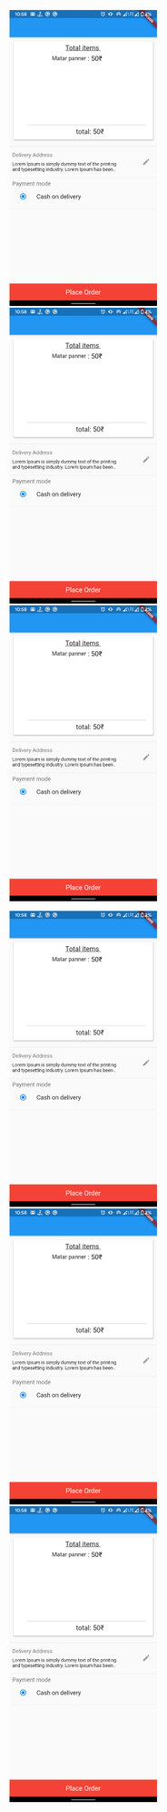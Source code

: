 <p float="left">
  <img src="Screenshot/buy.png" width = "260",height = "300"  />
  <img src="Screenshot/buy.png" width = "260",height = "300"/> 
  <img src="Screenshot/buy.png" width = "260",height = "300" />
</p>
<div height = "50"> </div>
<p float="left">
  <img src="Screenshot/buy.png" width = "260",height = "300"  />
  <img src="Screenshot/buy.png" width = "260",height = "300"/> 
  <img src="Screenshot/buy.png" width = "260",height = "300" />
</p>
